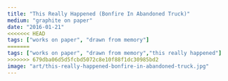 ```yaml
---
title: "This Really Happened (Bonfire In Abandoned Truck)"
medium: "graphite on paper"
date: "2016-01-21"
<<<<<<< HEAD
tags: ["works on paper", "drawn from memory"]
=======
tags: ["works on paper", "drawn from memory","this really happened"]
>>>>>>> 679dba06d5d5fcbd5072c8e10f88f1dc30985bd2
image: "art/this-really-happened-bonfire-in-abandoned-truck.jpg"
---
```

